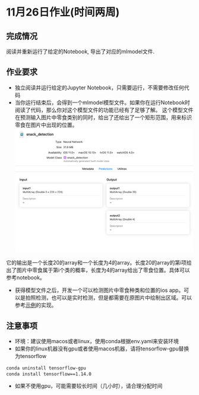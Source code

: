 # 11月26日作业(时间两周) 

## 完成情况

阅读并重新运行了给定的Notebook, 导出了对应的mlmodel文件.

## 作业要求
- 独立阅读并运行给定的Jupyter Notebook，只需要运行，不需要修改任何代码
- 当你运行结束后，会得到一个mlmodel模型文件。如果你在运行Notebook时阅读了代码，那么你对这个模型文件的功能已经有了足够了解。
这个模型文件在预测输入图片中零食类别的同时，给出了还给出了一个矩形范围，用来标识零食在图片中出现的位置。
![](./images/model.png)

它的输出是一个长度20的array和一个长度为4的array。长度20的array的第i项给出了图片中零食属于第i个类的概率，长度为4的array给出了零食位置。具体可以参考notebook。

- 获得模型文件之后，开发一个可以检测图片中零食种类和位置的ios app。可以是拍照检测，也可以是实时检测，但是都需要在原图片中绘制出区域。可以参考[示例](https://github.com/hollance/YOLO-CoreML-MPSNNGraph)的实现。

## 注意事项
- 环境：建议使用macos或者linux，使用conda根据env.yaml来安装环境
- 如果你的linux机器没有gpu或者使用macos机器，请将tensorflow-gpu替换为tensorflow
``` shell
conda uninstall tensorflow-gpu
conda install tensorflow==1.14.0
```

- 如果不使用gpu，可能需要较长时间（几小时），请合理分配时间
